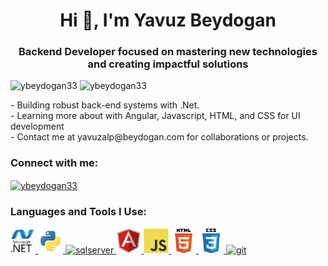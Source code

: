 <h1 align="center">Hi 👋, I'm Yavuz Beydogan</h1>
<h3 align="center">Backend Developer focused on mastering new technologies and creating impactful solutions</h3>
<!-- GitHub Stats -->
<p><img align="left" src="https://github-readme-stats.vercel.app/api/top-langs?username=ybeydogan33&show_icons=true&locale=en&layout=compact" alt="ybeydogan33" /></p>
<p>&nbsp;<img src="https://github-readme-stats.vercel.app/api?username=ybeydogan33&show_icons=true&locale=en" alt="ybeydogan33" /></p>

<p align="center">




</p>
<p>
- Building robust back-end systems with .Net.<br>
- Learning more about with Angular, Javascript, HTML, and CSS for UI development <br>
- Contact me at yavuzalp@beydogan.com for collaborations or projects.<br>
</p>
<h3 align="left">Connect with me:</h3>
<p align="left">
  <a href="https://www.linkedin.com/in/ybeydogan33/" target="_blank">
    <img align="center" src="https://raw.githubusercontent.com/rahuldkjain/github-profile-readme-generator/master/src/images/icons/Social/linked-in-alt.svg" alt="ybeydogan33" height="30" width="40" />
  </a>
</p>

<h3 align="left">Languages and Tools I Use:</h3>
<p align="left">
  <!-- Backend Tools -->
  <a href="https://dotnet.microsoft.com/" target="_blank">
    <img src="https://raw.githubusercontent.com/devicons/devicon/master/icons/dot-net/dot-net-original-wordmark.svg" width="40" height="40" alt="dotnet" />
  </a>
  <a href="https://www.python.org/" target="_blank">
    <img src="https://raw.githubusercontent.com/devicons/devicon/master/icons/python/python-original.svg" width="40" height="40" alt="python" />
  </a>
  <a href="https://www.microsoft.com/en-us/sql-server" target="_blank">
    <img src="https://www.svgrepo.com/show/303229/microsoft-sql-server-logo.svg" width="40" height="40" alt="sqlserver" />
  </a>

  <!-- Frontend Tools -->
  <a href="https://angular.dev/" target="_blank">
    <img src="https://raw.githubusercontent.com/devicons/devicon/master/icons/angularjs/angularjs-original.svg" width="40" height="40" alt="angular" />
  </a>
  <a href="https://angular.dev/" target="_blank">
    <img src="https://raw.githubusercontent.com/devicons/devicon/master/icons/javascript/javascript-original.svg" width="40" height="40" alt="javascript" />
  </a>
  <a href="https://www.w3.org/html/" target="_blank">
    <img src="https://raw.githubusercontent.com/devicons/devicon/master/icons/html5/html5-original-wordmark.svg" width="40" height="40" alt="html5" />
  </a>
  <a href="https://www.w3schools.com/css/" target="_blank">
    <img src="https://raw.githubusercontent.com/devicons/devicon/master/icons/css3/css3-original-wordmark.svg" width="40" height="40" alt="css3" />
  </a>

  <!-- Other Tools -->
  <a href="https://git-scm.com/" target="_blank">
    <img src="https://www.vectorlogo.zone/logos/git-scm/git-scm-icon.svg" width="40" height="40" alt="git" />
  </a>



</p>



<!-- Snake Contribution Animation
![snake gif](https://github.com/ybeydogan33/ybeydogan33/blob/output/github-contribution-grid-snake.gif)

<picture>
  <source media="(prefers-color-scheme: dark)" srcset="https://raw.githubusercontent.com/ybeydogan33/ybeydogan33/output/github-contribution-grid-snake-dark.svg">
  <source media="(prefers-color-scheme: light)" srcset="https://raw.githubusercontent.com/ybeydogan33/ybeydogan33/output/github-contribution-grid-snake.svg">
  <img alt="github contribution grid snake animation" src="https://raw.githubusercontent.com/ybeydogan33/ybeydogan33/output/github-contribution-grid-snake.svg">
</picture>
 -->
